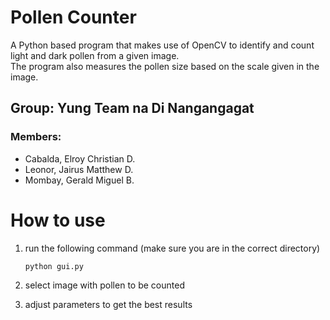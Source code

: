 # Pollen Counter

A Python based program that makes use of OpenCV to identify and count light and dark pollen from a given image.  
The program also measures the pollen size based on the scale given in the image.

## Group: Yung Team na Di Nangangagat

### Members:

- Cabalda, Elroy Christian D.
- Leonor, Jairus Matthew D.
- Mombay, Gerald Miguel B.

# How to use

1. run the following command (make sure you are in the correct directory)

   ```
   python gui.py
   ```

2. select image with pollen to be counted

3. adjust parameters to get the best results
